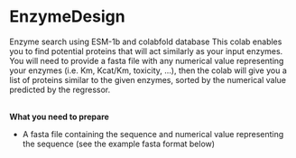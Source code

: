 # EnzymeDesign

Enzyme search using ESM-1b and colabfold database
This colab enables you to find potential proteins that will act similarly as your input enzymes. You will need to provide a fasta file with any numerical value representing your enzymes (i.e. Km, Kcat/Km, toxicity, ...), then the colab will give you a list of proteins similar to the given enzymes, sorted by the numerical value predicted by the regressor.

<br>
<b>What you need to prepare</b>

* A fasta file containing the sequence and numerical value representing the sequence (see the example fasta format below)

